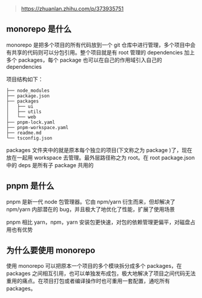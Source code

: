 > https://zhuanlan.zhihu.com/p/373935751

## monorepo 是什么

monorepo 是把多个项目的所有代码放到一个 git 仓库中进行管理，多个项目中会有共享的代码则可以分包引用。整个项目就是有 root 管理的 dependencies 加上多个 packages，每个 package 也可以在自己的作用域引入自己的 dependencies

项目结构如下：

```
├── node_modules
├── package.json
├── packages
│   ├── ui
│   ├── utils
│   └── web
├── pnpm-lock.yaml
├── pnpm-workspace.yaml
├── readme.md
└── tsconfig.json
```

packages 文件夹中的就是原本每个独立的项目(下文称之为 package )了，现在放在一起用 workspace 去管理。最外层路径称之为 root。在 root package.json 中的 deps 是所有子 package 共用的

## pnpm 是什么

pnpm 是新一代 node 包管理器。它由 npm/yarn 衍生而来，但却解决了 npm/yarn 内部潜在的 bug，并且极大了地优化了性能，扩展了使用场景

pnpm 相比 yarn，npm，yarn 安装包更快速，对包的依赖管理更偏平，对磁盘占用也有优势

## 为什么要使用 monorepo

使用 monorepo 可以把原本一个项目的多个模块拆分成多个 packages，在 packages 之间相互引用，也可以单独发布成包，极大地解决了项目之间代码无法重用的痛点。在项目打包或者编译操作时也可重用一套配置，通吃所有 packages。

